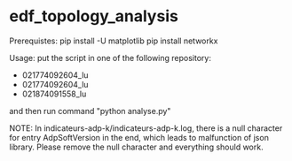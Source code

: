 # edf_topology_analysis

Prerequistes:
pip install -U matplotlib
pip install networkx

Usage:
put the script in one of the following repository:
  - 021774092604_lu
  - 021774092604_lu
  - 021874091558_lu

and then run command "python analyse.py"

NOTE:
In indicateurs-adp-k/indicateurs-adp-k.log, there is a null character for entry AdpSoftVersion in the end, which leads to malfunction of json library. Please remove the null character and everything should work.
